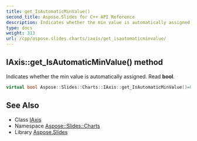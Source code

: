 ```yaml
---
title: get_IsAutomaticMinValue()
second_title: Aspose.Slides for C++ API Reference
description: Indicates whether the min value is automatically assigned. Read bool.
type: docs
weight: 313
url: /cpp/aspose.slides.charts/iaxis/get_isautomaticminvalue/
---
```

## IAxis::get_IsAutomaticMinValue() method


Indicates whether the min value is automatically assigned. Read **bool**.

```cpp
virtual bool Aspose::Slides::Charts::IAxis::get_IsAutomaticMinValue()=0
```

## See Also

* Class [IAxis](./)
* Namespace [Aspose::Slides::Charts](../)
* Library [Aspose.Slides](../../)